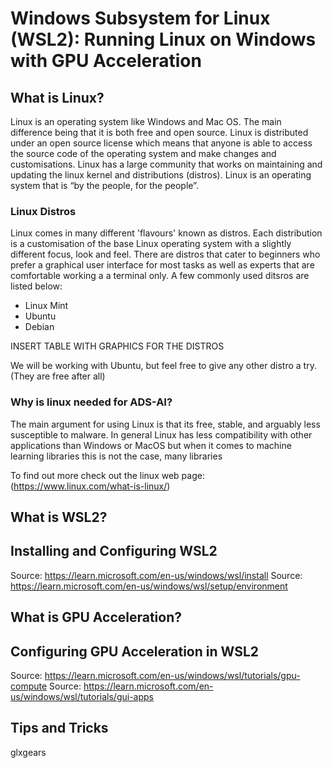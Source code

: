 # Windows Subsystem for Linux (WSL2): Running Linux on Windows with GPU Acceleration

## What is Linux?
Linux is an operating system like Windows and Mac OS. The main difference being that it is both free and open source. Linux is distributed under an open source license which means that anyone is able to access the source code of the operating system and make changes and customisations. Linux has a large community that works on maintaining and updating the linux kernel and distributions (distros). Linux is an operating system that is “by the people, for the people”.

### Linux Distros
Linux comes in many different 'flavours' known as distros. Each distribution is a customisation of the base Linux operating system with a slightly different focus, look and feel. There are distros that cater to beginners who prefer a graphical user interface for most tasks as well as experts that are comfortable working a a terminal only. A few commonly used ditsros are listed below:

- Linux Mint
- Ubuntu
- Debian

INSERT TABLE WITH GRAPHICS FOR THE DISTROS

We will be working with Ubuntu, but feel free to give any other distro a try. (They are free after all) 

### Why is linux needed for ADS-AI?
The main argument for using Linux is that its free, stable, and arguably less susceptible to malware. In general Linux has less compatibility with other applications than Windows or MacOS but when it comes to machine learning libraries this is not the case, many libraries 

To find out more check out the linux web page: (https://www.linux.com/what-is-linux/)

## What is WSL2?

## Installing and Configuring WSL2

Source: https://learn.microsoft.com/en-us/windows/wsl/install
Source: https://learn.microsoft.com/en-us/windows/wsl/setup/environment

## What is GPU Acceleration?

## Configuring GPU Acceleration in WSL2

Source: https://learn.microsoft.com/en-us/windows/wsl/tutorials/gpu-compute
Source: https://learn.microsoft.com/en-us/windows/wsl/tutorials/gui-apps

## Tips and Tricks
glxgears



